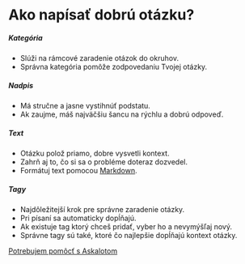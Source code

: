 # Ako napísať dobrú otázku?

##### Kategória

- Slúži na rámcové zaradenie otázok do okruhov.
- Správna kategória pomôže zodpovedaniu Tvojej otázky.

##### Nadpis

- Má stručne a jasne vystihnúť podstatu.
- Ak zaujme, máš najväčšiu šancu na rýchlu a dobrú odpoveď.

##### Text

- Otázku polož priamo, dobre vysvetli kontext.
- Zahrň aj to, čo si sa o probléme doteraz dozvedel.
- Formátuj text pomocou [Markdown](<%= help_path anchor: :markdown %>).

##### Tagy

- Najdôležitejší krok pre správne zaradenie otázky.
- Pri písaní sa automaticky dopĺňajú.
- Ak existuje tag ktorý chceš pridať, vyber ho a nevymýšľaj nový.
- Správne tagy sú také, ktoré čo najlepšie dopĺňajú kontext otázky.

[Potrebujem pomôcť s Askalotom](<%= help_path %>)
